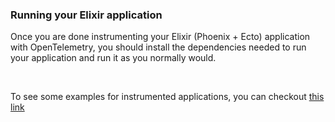 ### Running your Elixir application
Once you are done instrumenting your Elixir (Phoenix + Ecto) application with OpenTelemetry, you should install the dependencies needed to run your application and run it as you normally would.

&nbsp;

To see some examples for instrumented applications, you can checkout [this link](https://signoz.io/docs/instrumentation/elixir/#sample-examples)